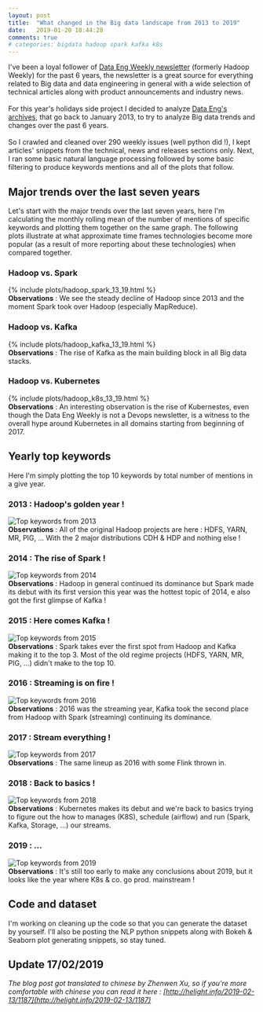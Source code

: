 ```yaml
---
layout: post
title:  "What changed in the Big data landscape from 2013 to 2019"
date:   2019-01-20 18:44:28
comments: true
# categories: bigdata hadoop spark kafka k8s
---
```


I've been a loyal follower of [Data Eng Weekly newsletter](https://dataengweekly.com/index.html) (formerly Hadoop Weekly) for the past 6 years, the newsletter is a great source for everything related to Big data and data engineering  in general with a wide selection of technical articles along with product announcements and industry news. 
<br/>
<br/>
For this year's holidays side project I decided to analyze [Data Eng's archives](https://dataengweekly.com/archive.html), that go back to January 2013, to  try to analyze Big data trends and changes over the past 6 years.
<br/>
<br/>
So I crawled and cleaned over 290 weekly issues (well python did !), I kept articles' snippets from the technical, news and releases sections only. Next, I ran some basic natural language processing followed by some basic filtering to produce keywords mentions and all of the plots that follow.  
## Major trends over the last seven years
Let's start with the major trends over the last seven years, here I'm calculating the monthly rolling mean of the number of mentions of specific keywords and plotting them together on the same graph. The following plots illustrate at what approximate time frames technologies become more popular (as a result of more reporting about these technologies) when compared together.

### Hadoop vs. Spark
{% include plots/hadoop_spark_13_19.html %}
<br/>
**Observations** : We see the steady decline of Hadoop since 2013 and the moment Spark took over Hadoop (especially MapReduce).

### Hadoop vs. Kafka
{% include plots/hadoop_kafka_13_19.html %}
<br/>
**Observations** : The rise of Kafka as the main building block in all Big data stacks.

### Hadoop vs. Kubernetes
{% include plots/hadoop_k8s_13_19.html %}
<br/>
**Observations** : An interesting observation is the rise of Kubernestes, even though the Data Eng Weekly is not a Devops newsletter, is a witness to the overall hype around Kubernetes in all domains starting from beginning of 2017.

## Yearly top keywords
Here I'm simply plotting the top 10 keywords by total number of mentions in a give year.

### 2013 : Hadoop's golden year !
![Top keywords from 2013](/images/posts/top_13.png)
<br/>
**Observations** : All of the original Hadoop projects are here : HDFS, YARN, MR, PIG, ... With the 2 major distributions CDH & HDP and nothing else !

### 2014 : The rise of Spark !
![Top keywords from 2014](/images/posts/top_14.png)
<br/>
**Observations** : Hadoop in general continued its dominance but Spark made its debut with its first version this year was the hottest topic of 2014, e also got the first glimpse of Kafka !

### 2015 : Here comes Kafka !
![Top keywords from 2015](/images/posts/top_15.png)
<br/>
**Observations** : Spark takes ever the first spot from Hadoop and Kafka making it to the top 3. Most of the old regime projects (HDFS, YARN, MR, PIG, ...) didn't make to the top 10.

### 2016 : Streaming is on fire !
![Top keywords from 2016](/images/posts/top_16.png)
<br/>
**Observations** : 2016 was the streaming year, Kafka took the second place from Hadoop with Spark (streaming) continuing its dominance.

### 2017 : Stream everything !
![Top keywords from 2017](/images/posts/top_17.png)
<br/>
**Observations** : The same lineup as 2016 with some Flink thrown in.

### 2018 : Back to basics !
![Top keywords from 2018](/images/posts/top_18.png)
<br/>
**Observations** : Kubernetes makes its debut and we're back to basics trying to figure out the how to manages (K8S), schedule (airflow) and run (Spark, Kafka, Storage, ...) our streams.

### 2019 : ...
![Top keywords from 2019](/images/posts/top_19.png)
<br/>
**Observations** : It's still too early to make any conclusions about 2019, but it looks like the year where K8s & co. go prod. mainstream !

## Code and dataset
I'm working on cleaning up the code so that you can generate the dataset by yourself. I'll also be posting the NLP python snippets along with Bokeh & Seaborn plot generating snippets, so stay tuned.

## Update 17/02/2019
*The blog post got translated to chinese by Zhenwen Xu, so if you're more comfortable with chinese you can read it here : [http://helight.info/2019-02-13/1187](http://helight.info/2019-02-13/1187)*
